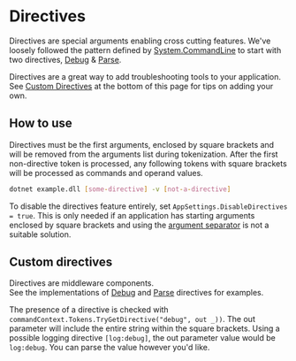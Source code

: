# Directives

Directives are special arguments enabling cross cutting features.  We've loosely followed the pattern defined by  [System.CommandLine](https://github.com/dotnet/command-line-api/wiki/Features-overview#debugging) to start with two directives, [Debug](../Diagnostics/debug-directive.md) & [Parse](../Diagnostics/parse-directive.md).

Directives are a great way to add troubleshooting tools to your application. See [Custom Directives](#custom-directives) at the bottom of this page for tips on adding your own.

## How to use
Directives must be the first arguments, enclosed by square brackets and will be removed from the arguments list during tokenization. After the first non-directive token is processed, any following tokens with square brackets will be processed as commands and operand values.

```bash
dotnet example.dll [some-directive] -v [not-a-directive]
```

To disable the directives feature entirely, set `AppSettings.DisableDirectives = true`. This is only needed if an application has starting arguments enclosed by square brackets and using the [argument separator](../ArgumentValues/argument-separator.md) is not a suitable solution.

## Custom directives

Directives are middleware components.  
See the implementations of [Debug](https://github.com/bilal-fazlani/commanddotnet/blob/master/CommandDotNet/Diagnostics/DebugDirective.cs) 
and [Parse](https://github.com/bilal-fazlani/commanddotnet/blob/master/CommandDotNet/Diagnostics/ParseDirective.cs) directives
for examples.

The presence of a directive is checked with `commandContext.Tokens.TryGetDirective("debug", out _))`.  The out parameter will include the entire string within the square brackets. Using a possible logging directive `[log:debug]`, the out parameter value would be `log:debug`. You can parse the value however you'd like.
